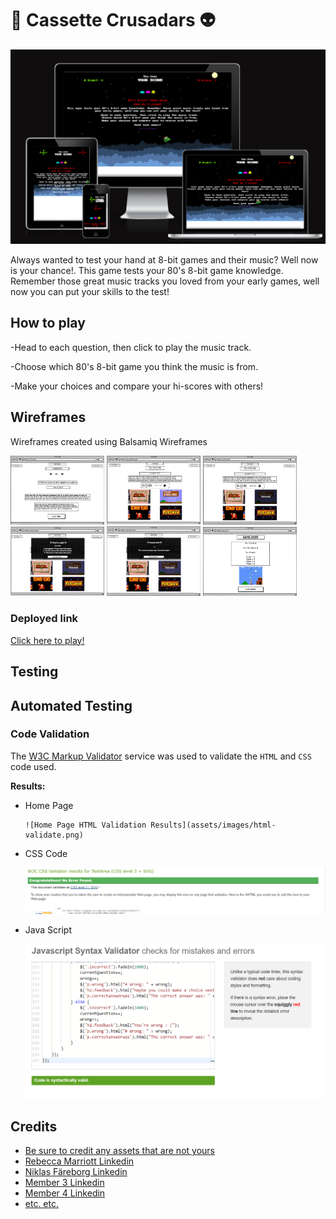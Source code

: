 # 🎸 **Cassette Crusadars** 👽 

![Responsivenes](assets/images/resoponsive.png)

Always wanted to test your hand at 8-bit games and their music? Well now is your chance!. This game tests your 80's 8-bit game knowledge. Remember those great music tracks you loved from your early games, well now you can put your skills to the test!


## How to play

-Head to each question, then click to play the music track.

-Choose which 80's 8-bit game you think the music is from.

-Make your choices and compare your hi-scores with others!


## Wireframes

Wireframes created using Balsamiq Wireframes

<p float="left">
  <img src="assets/images/Wireframe%201.png" width="150" />
  <img src="assets/images/Wireframe%202.png" width="150" /> 
  <img src="assets/images/Wireframe%203.png" width="150" />
  <img src="assets/images/Wireframe%204.png" width="150" />
  <img src="assets/images/Wireframe%205.png" width="150" /> 
  <img src="assets/images/Wireframe%206.png" width="150" />
</p>

### Deployed link

[Click here to play!](https://www.example.com)

## Testing
## Automated Testing

### Code Validation
The [W3C Markup Validator](https://validator.w3.org/) service was used to validate the `HTML` and `CSS` code used.

**Results:**

- Home Page

      ![Home Page HTML Validation Results](assets/images/html-validate.png)


- CSS Code

     ![CSS Code Page Validation Results](assets/images/css-validate.png)

- Java Script

     ![Java Script Validation Results](assets/images/js-validate.png)
    

## Credits

* [Be sure to credit any assets that are not yours](https://www.example.com)
* [Rebecca Marriott Linkedin](https://www.linkedin.com/in/rebecca-marriott-492571148/)
* [Niklas Färeborg Linkedin](https://www.linkedin.com/in/niklas-f%C3%A4reborg-1bb353211/)
* [Member 3 Linkedin](https://www.linkedin.com)
* [Member 4 Linkedin](https://www.linkedin.com)
* [etc. etc.](https://www.example.com)
